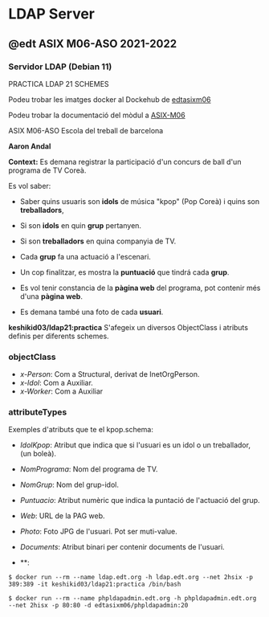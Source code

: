# LDAP Server
## @edt ASIX M06-ASO 2021-2022
### Servidor LDAP (Debian 11)

PRACTICA LDAP 21 SCHEMES


Podeu trobar les imatges docker al Dockehub de [edtasixm06](https://hub.docker.com/u/edtasixm06/)

Podeu trobar la documentació del mòdul a [ASIX-M06](https://sites.google.com/site/asixm06edt/)

ASIX M06-ASO Escola del treball de barcelona

**Aaron Andal**

**Context:** Es demana registrar la participació d'un concurs de ball d'un programa de TV Coreà. 

Es vol saber:
   
   * Saber quins usuaris son **idols** de música "kpop" (Pop Coreà) i quins son **treballadors**,
   
   * Si son **idols** en quin **grup** pertanyen.

   * Si son **treballadors** en quina companyia de TV.

   * Cada **grup** fa una actuació a l'escenari.

   * Un cop finalitzar, es mostra la **puntuació** que tindrá cada **grup**. 
   
   * Es vol tenir constancia de la **pàgina web** del programa, pot contenir més d'una **pàgina web**.

   * Es demana també una foto de cada **usuari**.  

**keshikid03/ldap21:practica** S'afegeix un diversos ObjectClass i atributs definis per diferents schemes.

### objectClass

   * *x-Person*: Com a Structural, derivat de InetOrgPerson.
   * *x-Idol*: Com a Auxiliar.
   * *x-Worker*: Com a Auxiliar

### attributeTypes

Exemples d'atributs que te el kpop.schema:

   * *IdolKpop*: Atribut que indica que si l'usuari es un idol o un treballador, (un boleà).

   * *NomPrograma*: Nom del programa de TV.

   * *NomGrup*: Nom del grup-idol.

   * *Puntuacio*: Atribut numèric que indica la puntació de l'actuació del grup.

   * *Web*: URL de la PAG web.

   * *Photo*: Foto JPG de l'usuari. Pot ser muti-value.

   * *Documents*: Atribut binari per contenir documents de l'usuari.

   * **:

```
$ docker run --rm --name ldap.edt.org -h ldap.edt.org --net 2hsix -p 389:389 -it keshikid03/ldap21:practica /bin/bash

$ docker run --rm --name phpldapadmin.edt.org -h phpldapadmin.edt.org --net 2hisx -p 80:80 -d edtasixm06/phpldapadmin:20
```




